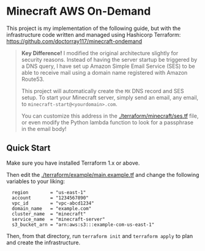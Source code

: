 # Minecraft AWS On-Demand

This project is my implementation of the following guide, but with the infrastructure 
code written and managed using Hashicorp Terraform:  https://github.com/doctorray117/minecraft-ondemand 

> **Key Difference!** I modified the original architecture slightly for security reasons. 
> Instead of having the server startup be triggered by a DNS query, I have set up 
> Amazon Simple Email Service (SES) to be able to receive mail using a domain name
> registered with Amazon Route53.
>
> This project will automatically create the `MX` DNS record and SES setup. To start your
> Minecraft server, simply send an email, any email, to `minecraft-start@<yourdomain>.com`.
>
> You can customize this address in the [./terraform/minecraft/ses.tf](./terraform/minecraft/ses.tf)
> file, or even modify the Python lambda function to look for a passphrase in the email body!

## Quick Start

Make sure you have installed Terraform 1.x or above. 

Then edit the [./terraform/example/main.example.tf](./terraform/example/main.example.tf)
and change the following variables to your liking:  

``` 
  region        = "us-east-1"
  account       = "1234567890"
  vpc_id        = "vpc-abcd1234"
  domain_name   = "example.com"
  cluster_name  = "minecraft"
  service_name  = "minecraft-server"
  s3_bucket_arn = "arn:aws:s3:::example-com-us-east-1"
```

Then, from that directory, run `terraform init` and `terraform apply` to plan and create the infrastructure. 

